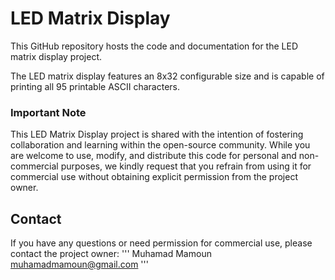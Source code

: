 # LED Matrix Display

This GitHub repository hosts the code and documentation for the LED matrix display project.

The LED matrix display features an 8x32 configurable size and is capable of printing all 95 printable ASCII characters.



### Important Note

This LED Matrix Display project is shared with the intention of fostering collaboration and learning within the open-source community. While you are welcome to use, modify, and distribute this code for personal and non-commercial purposes, we kindly request that you refrain from using it for commercial use without obtaining explicit permission from the project owner.



## Contact

If you have any questions or need permission for commercial use, please contact the project owner:
'''
Muhamad Mamoun
muhamadmamoun@gmail.com
'''